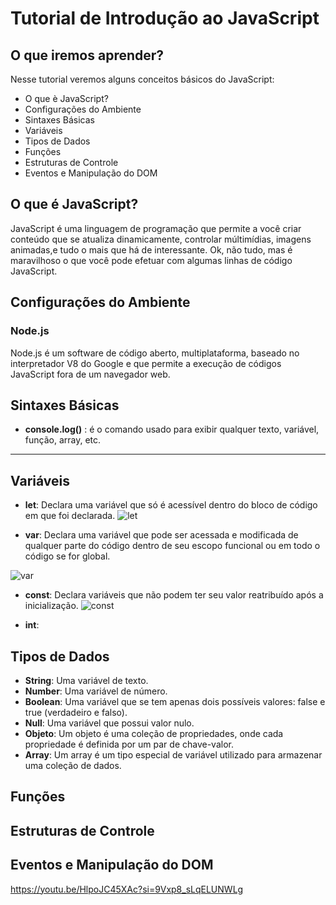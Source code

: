# Tutorial de Introdução ao JavaScript

## O que iremos aprender?
  Nesse tutorial veremos alguns conceitos básicos do JavaScript:
* O que è JavaScript?
* Configurações do Ambiente
* Sintaxes Básicas
* Variáveis
* Tipos de Dados
* Funções
* Estruturas de Controle
* Eventos e Manipulação do DOM

## O que é JavaScript?
JavaScript é uma linguagem de programação que permite a você criar conteúdo que se atualiza dinamicamente,
controlar múltimídias, imagens animadas,e tudo o mais que há de interessante.
Ok, não tudo, mas é maravilhoso o que você pode efetuar com algumas linhas de código JavaScript.  

## Configurações do Ambiente
### Node.js
Node.js é um software de código aberto, multiplataforma, baseado no interpretador V8 do Google e que permite a execução de códigos JavaScript fora de um navegador web.

## Sintaxes Básicas 
* **console.log()** : é o comando usado para exibir qualquer texto, variável, função, array, etc.
*  **
## Variáveis
* **let**: Declara uma variável que só é acessível dentro do bloco de código em que foi declarada.
![let](https://github.com/Henriquelz26/TutorialJavaScript/assets/135260061/11fc402e-e4c6-4c3f-968c-ade780ef46c2)

* **var**: Declara uma variável que pode ser acessada e modificada de qualquer parte do código dentro de seu escopo funcional ou em todo o código se for global.

![var](https://github.com/Henriquelz26/TutorialJavaScript/assets/135260061/22a2f67d-0bf8-499e-91fa-339fd44f0061)

* **const**: Declara variáveis que não podem ter seu valor reatribuído após a inicialização.
![const](https://github.com/Henriquelz26/TutorialJavaScript/assets/135260061/00aab47e-cb86-4887-b8a1-d0ffbb1d44b4)


* **int**: 

## Tipos de Dados
* **String**: Uma variável de texto.
* **Number**: Uma variável de número.
* **Boolean**: Uma variável que se tem apenas dois possíveis valores: false e true (verdadeiro e falso).
* **Null**: Uma variável que possui valor nulo.
* **Objeto**: Um objeto é uma coleção de propriedades, onde cada propriedade é definida por um par de chave-valor. 
* **Array**: Um array é um tipo especial de variável utilizado para armazenar uma coleção de dados.

## Funções

## Estruturas de Controle

## Eventos e Manipulação do DOM


https://youtu.be/HlpoJC45XAc?si=9Vxp8_sLqELUNWLg
